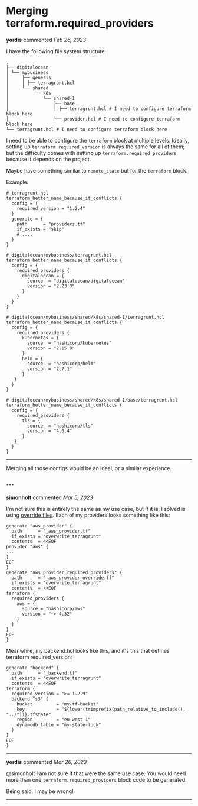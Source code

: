 # Merging terraform.required_providers

**yordis** commented *Feb 26, 2023*

I have the following file system structure

```
.
├── digitalocean
│ └── mybusiness
│     ├── genesis
│     │ ├── terragrunt.hcl
│     └── shared
│         └── k8s
│             └── shared-1
│                 ├── base
│                 │ ├── terragrunt.hcl # I need to configure terraform block here
│                 └── provider.hcl # I need to configure terraform block here
└── terragrunt.hcl # I need to configure terraform block here
```

I need to be able to configure the `terraform` block at multiple levels. Ideally, setting up `terraform.required_version` is always the same for all of them; but the difficulty comes with setting up `terraform.required_providers` because it depends on the project.

Maybe have something similar to `remote_state` but for the `terraform` block.

Example:

```hcl
# terragrunt.hcl
terraform_better_name_because_it_conflicts {
  config = {
    required_version = "1.2.4"
  }
  generate = {
    path      = "providers.tf"
    if_exists = "skip"
    # ....
  }
}
```

```hcl
# digitalocean/mybusiness/terragrunt.hcl
terraform_better_name_because_it_conflicts {
  config = {
    required_providers {
      digitalocean = {
        source  = "digitalocean/digitalocean"
        version = "2.23.0"
      }
    }
  }
}
```

```hcl
# digitalocean/mybusiness/shared/k8s/shared-1/terragrunt.hcl
terraform_better_name_because_it_conflicts {
  config = {
    required_providers {
      kubernetes = {
        source  = "hashicorp/kubernetes"
        version = "2.15.0"
      }
      helm = {
        source  = "hashicorp/helm"
        version = "2.7.1"
      }
   }
  }
}
```

```hcl
# digitalocean/mybusiness/shared/k8s/shared-1/base/terragrunt.hcl
terraform_better_name_because_it_conflicts {
  config = {
    required_providers {
      tls = {
        source  = "hashicorp/tls"
        version = "4.0.4"
      }
   }
  }
}
```


----

Merging all those configs would be an ideal, or a similar experience.

<br />
***


**simonholt** commented *Mar 5, 2023*

I'm not sure this is entirely the same as my use case, but if it is, I solved is using [override files](https://developer.hashicorp.com/terraform/language/files/override).  Each of my providers looks something like this:

```
generate "aws_provider" {
  path      = "_aws_provider.tf"
  if_exists = "overwrite_terragrunt"
  contents  = <<EOF
provider "aws" {
...
}
EOF
}
generate "aws_provider_required_providers" {
  path      = "_aws_provider_override.tf"
  if_exists = "overwrite_terragrunt"
  contents  = <<EOF
terraform {
  required_providers {
    aws = {
      source = "hashicorp/aws"
      version = "~> 4.32"
    }
  }
}
EOF
}
```
Meanwhile, my backend.hcl looks like this, and it's this that defines terraform required_version:
```
generate "backend" {
  path      = "_backend.tf"
  if_exists = "overwrite_terragrunt"
  contents  = <<EOF
terraform {
  required_version = ">= 1.2.9"
  backend "s3" {
    bucket         = "my-tf-bucket"
    key            = "${lower(trimprefix(path_relative_to_include(), "../"))}.tfstate"
    region         = "eu-west-1"
    dynamodb_table = "my-state-lock"
  }
}
EOF
}
```
***

**yordis** commented *Mar 26, 2023*

@simonholt I am not sure if that were the same use case. You would need more than one `terraform.required_providers` block code to be generated.

Being said, I may be wrong!
***

